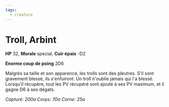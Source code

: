 ```yaml
---
tags:
  - creature
---
```

# Troll, Arbint

**HP** 32, **Morale** special, **Cuir épais** -D2

**Enorme coup de poing** 2D6

Malgrés sa taille et son apparence, les trolls sont des pleutres. S'il sont gravement blessé, ils s'enfuiront. Un troll n'oublie jamais qui l'a blessé. Lorsqu'il récupère, tout les PV récupéré sont ajouté à ses PV maximum, et il gagne D6 à ses dégats.

*Capturé: 200a*
*Corps: 70a*
*Corne: 25a*
